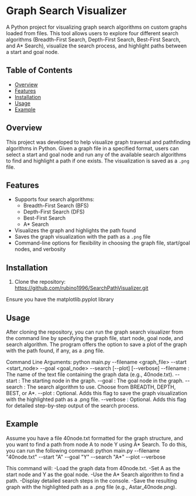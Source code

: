 # Graph Search Visualizer

A Python project for visualizing graph search algorithms on custom graphs loaded from files. This tool allows users to explore four different search algorithms (Breadth-First Search, Depth-First Search, Best-First Search, and A* Search), visualize the search process, and highlight paths between a start and goal node.

## Table of Contents
- [Overview](#overview)
- [Features](#features)
- [Installation](#installation)
- [Usage](#usage)
- [Example](#example)


## Overview
This project was developed to help visualize graph traversal and pathfinding algorithms in Python. Given a graph file in a specified format, users can select a start and goal node and run any of the available search algorithms to find and highlight a path if one exists. The visualization is saved as a `.png` file.

## Features
- Supports four search algorithms:
  - Breadth-First Search (BFS)
  - Depth-First Search (DFS)
  - Best-First Search
  - A* Search
- Visualizes the graph and highlights the path found
- Saves the graph visualization with the path as a `.png` file
- Command-line options for flexibility in choosing the graph file, start/goal nodes, and verbosity

## Installation
1. Clone the repository:
https://github.com/rubino1996/SearchPathVisualizer.git


Ensure you have the matplotlib.pyplot library

## Usage
After cloning the repository, you can run the graph search visualizer from the command line by specifying the graph file, start node, goal node, and search algorithm. The program offers the option to save a plot of the graph with the path found, if any, as a .png file.

Command Line Arguments:
python main.py --filename <graph_file> --start <start_node> --goal <goal_node> --search <algorithm> [--plot] [--verbose]
--filename : The name of the text file containing the graph data (e.g., 40node.txt). 
--start : The starting node in the graph.
--goal : The goal node in the graph.
--search : The search algorithm to use. Choose from BREADTH, DEPTH, BEST, or A*.
--plot : Optional. Adds this flag to save the graph visualization with the highlighted path as a .png file.
--verbose : Optional. Adds this flag for detailed step-by-step output of the search process.

## Example
Assume you have a file 40node.txt formatted for the graph structure, and you want to find a path from node A to node Y using A* Search. To do this, you can run the following command:
python main.py --filename "40node.txt" --start "A" --goal "Y" --search "A*" --plot --verbose

This command will:
-Load the graph data from 40node.txt.
-Set A as the start node and Y as the goal node.
-Use the A* Search algorithm to find a path.
-Display detailed search steps in the console.
-Save the resulting graph with the highlighted path as a .png file (e.g., Astar_40node.png).
